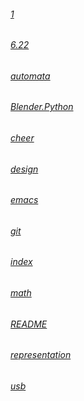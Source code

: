 ###### [1](1.md)
###### [6.22](6.22.md)
###### [automata](automata.md)
###### [Blender.Python](Blender.Python.md)
###### [cheer](cheer.md)
###### [design](design.md)
###### [emacs](emacs.md)
###### [git](git.md)
###### [index](index.md)
###### [math](math.md)
###### [README](README.md)
###### [representation](representation.md)
###### [usb](usb.md)
